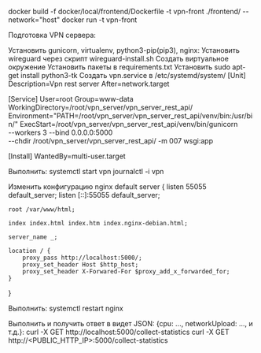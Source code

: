 docker build -f docker/local/frontend/Dockerfile -t vpn-front ./frontend/ --network="host" 
docker run -t vpn-front



Подготовка VPN сервера:

Установить gunicorn, virtualenv, python3-pip(pip3), nginx:
Установить wireguard через скрипт wireguard-install.sh
Создать виртуальное окружение
Установить пакеты в requirements.txt
Установить sudo apt-get install python3-tk
Создать vpn.service в /etc/systemd/system/
[Unit]
Description=Vpn rest server
After=network.target

[Service]
User=root
Group=www-data
WorkingDirectory=/root/vpn_server/vpn_server_rest_api/
Environment="PATH=/root/vpn_server/vpn_server_rest_api/venv/bin:/usr/bin/"
ExecStart=/root/vpn_server/vpn_server_rest_api/venv/bin/gunicorn \
    --workers 3 --bind 0.0.0.0:5000 \
     --chdir /root/vpn_server/vpn_server_rest_api/  -m 007 wsgi:app

[Install]
WantedBy=multi-user.target

Выполнить:
systemctl start vpn
journalctl -i vpn

Изменить конфигурацию nginx default
server {
    listen 55055 default_server;
    listen [::]:55055 default_server;

    root /var/www/html;

    index index.html index.htm index.nginx-debian.html;

    server_name _;

    location / {
        proxy_pass http://localhost:5000/;
        proxy_set_header Host $http_host;
        proxy_set_header X-Forwared-For $proxy_add_x_forwarded_for;
    }
}


Выполнить:
systemctl restart nginx

Выполнить и получить ответ в видет JSON: {cpu: ..., networkUpload: ..., и т.д.}:
curl -X GET http://localhost:5000/collect-statistics
curl -X GET http://<PUBLIC_HTTP_IP>:5000/collect-statistics
